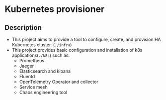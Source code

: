 # Kubernetes provisioner
## Description
- This project aims to provide a tool to configure, create, and provision HA Kubernetes cluster. (`./infra`)
- This project provides basic configuration and installation of k8s applications(`./k8s`) such as:
  - Prometheus
  - Jaeger
  - Elasticsearch and kibana
  - Fluentd
  - OpenTelemetry Operator and collector
  - Service mesh
  - Chaos engineering tool
